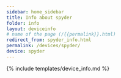 ```yaml
---
sidebar: home_sidebar
title: Info about spyder
folder: info
layout: deviceinfo
# name of the page (/{{permalink}}.html)
redirect_from: spyder_info.html
permalink: /devices/spyder/
device: spyder
---
```

{% include templates/device_info.md %}
